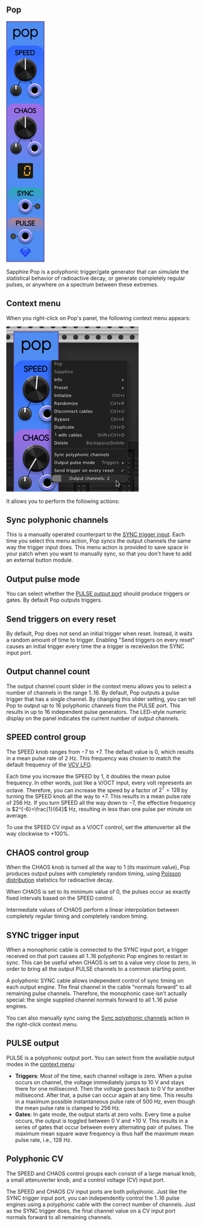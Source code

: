 ## Pop

![Pop](images/pop.png)

Sapphire Pop is a polyphonic trigger/gate generator that can simulate the statistical
behavior of radioactive decay, or generate completely regular pulses,
or anywhere on a spectrum between these extremes.

## Context menu

When you right-click on Pop's panel, the following context menu appears:

![Pop context menu](images/pop_menu.png)

It allows you to perform the following actions:

## Sync polyphonic channels

This is a manually operated counterpart to the [SYNC trigger input](#sync-trigger-input).
Each time you select this menu action, Pop syncs the output channels the same way the trigger input does.
This menu action is provided to save space in your patch when you want to manually sync,
so that you don't have to add an external button module.

## Output pulse mode

You can select whether the [PULSE output port](#pulse-output) should produce triggers or gates.
By default Pop outputs triggers.

## Send triggers on every reset

By default, Pop does not send an initial trigger when reset.
Instead, it waits a random amount of time to trigger.
Enabling "Send triggers on every reset" causes an initial trigger
every time the a trigger is receivedon the SYNC input port.

## Output channel count

The output channel count slider in the context menu allows you
to select a number of channels in the range 1..16. By default, Pop outputs
a pulse trigger that has a single channel. By changing this slider setting,
you can tell Pop to output up to 16 polyphonic channels from the PULSE port.
This results in up to 16 independent pulse generators.
The LED-style numeric display on the panel indicates the current number of output channels.

## SPEED control group

The SPEED knob ranges from &minus;7 to +7. The default value is 0, which results
in a mean pulse rate of 2&nbsp;Hz. This frequency was chosen to match
the default frequency of the [VCV LFO](https://library.vcvrack.com/Fundamental/LFO).

Each time you increase the SPEED by 1, it doubles the mean pulse frequency.
In other words, just like a V/OCT input, every volt represents an octave.
Therefore, you can increase the speed by a factor of $2^7=128$ by turning the SPEED
knob all the way to +7. This results in a mean pulse rate of 256&nbsp;Hz.
If you turn SPEED all the way down to &minus;7, the effective frequency is $2^{-6}=\frac{1}{64}$ Hz,
resulting in less than one pulse per minute on average.

To use the SPEED CV input as a V/OCT control, set the attenuverter all the way clockwise to +100%.

## CHAOS control group

When the CHAOS knob is turned all the way to 1 (its maximum value),
Pop produces output pulses with completely random timing, using
[Poisson distribution](https://en.wikipedia.org/wiki/Poisson_distribution)
statistics for radioactive decay.

When CHAOS is set to its minimum value of 0, the pulses occur as exactly fixed intervals
based on the SPEED control.

Intermediate values of CHAOS perform a linear interpolation between completely regular
timing and completely random timing.

## SYNC trigger input

When a monophonic cable is connected to the SYNC input port, a trigger received on that
port causes all 1..16 polyphonic Pop engines to restart in sync.
This can be useful when CHAOS is set to a value very close to zero,
in order to bring all the output PULSE channels to a common starting point.

A polyphonic SYNC cable allows independent control of sync timing on each output engine.
The final channel in the cable "normals forward" to all remaining pulse channels.
Therefore, the monophonic case isn't actually special: the single supplied channel
normals forward to all 1..16 pulse engines.

You can also manually sync using the [Sync polyphonic channels](#sync-polyphonic-channels)
action in the right-click context menu.

## PULSE output

PULSE is a polyphonic output port. You can select from the available output modes
in the [context menu](#context-menu):

* **Triggers**: Most of the time, each channel voltage is zero.
When a pulse occurs on channel, the voltage immediately jumps to 10&nbsp;V and stays
there for one millisecond. Then the voltage goes back to 0&nbsp;V for another millisecond. After that, a pulse can occur again at any time. This results in a maximum possible
instantaneous pulse rate of 500&nbsp;Hz, even though the mean pulse rate is clamped to 256&nbsp;Hz.
* **Gates**: In gate mode, the output starts at zero volts. Every time a pulse occurs, the output is toggled between 0&nbsp;V and +10&nbsp;V. This results in a series of gates that occur between every alternating pair of pulses. The maximum mean square wave frequency is thus half the maximum mean pulse rate, i.e., 128&nbsp;Hz.

## Polyphonic CV

The SPEED and CHAOS control groups each consist of a large manual knob, a small attenuverter knob,
and a control voltage (CV) input port.

The SPEED and CHAOS CV input ports are both polyphonic. Just like the SYNC trigger input port,
you can independently control the 1..16 pulse engines using a polyphonic cable with the correct
number of channels. Just as the SYNC trigger does, the final channel value on a CV input port
normals forward to all remaining channels.
